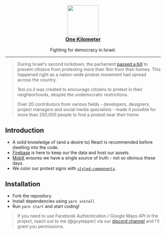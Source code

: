 <h3 align="center">
  <a href="#">
    <img width="100" src="https://raw.githubusercontent.com/guytepper/1km.co.il/master/public/apple-touch-icon.png" alt="" />
  </a>
  <br />
  <a href="https://1km.co.il">One Kilometer</a>
</h3>

<p align="center">
Fighting for democracy in Israel.<br>
</p>

<hr/>

> During Israel's second lockdown, the parliament [passed a bill](https://en.wikipedia.org/wiki/COVID-19_pandemic_in_Israel#Protests) to prevent citizens from protesting more than 1km from their homes. This happened right as a nation-wide protest movement had spread across the country.
>
> 1km.co.il was created to encourage citizens to protest in their neighborhoods, despite the undemocratic restrictions.
>
> Over 20 contributors from various fields - developers, designers, project managers and social media specialists - made it possible for more than 250,000 people to find a protest near their home.

## Introduction

- A solid knowledge of (and a desire to) React is recommended before dwelling into the code.
- [Firebase](https://firebase.google.com/) is here to keep our the data and host our assets.
- [MobX](https://mobx.js.org/README.html) ensures we have a single source of truth - not so obvious these days.
- We color our protest signs with [`styled-components`](https://styled-components.com/).

## Installation

- Fork the repository.
- Install dependencies using `yarn install`
- Run `yarn start` and start coding!

> If you need to use Facebook Authentication / Google Maps API in the project, reach out to me (@guytepper) via our [discord channel](https://discord.gg/VuzxwKN) and I'll grant you permissions.
